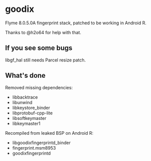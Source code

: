 # goodix

Flyme 8.0.5.0A fingerprint stack, 
patched to be working in Android R.

Thanks to @h2o64 for help with that.

## If you see some bugs
libgf_hal still needs Parcel resize patch.

## What's done
Removed missing dependencies:
* libbacktrace
* libunwind
* libkeystore_binder
* libprotobuf-cpp-lite
* libsoftkeymaster
* libkeymaster1

Recompiled from leaked BSP on Android R:
* libgoodixfingerprintd_binder
* fingerprint.msm8953
* goodixfingerprintd
